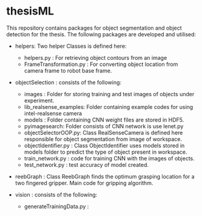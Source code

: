 # thesisML
This repository contains packages for object segmentation and object detection for the thesis.
The following packages are developed and utilised:

* helpers: Two helper Classes is defined here:
    * helpers.py : For retrieving object contours from an image
    * FrameTransformation.py : For converting object location from 
    camera frame to robot base frame.

* objectSelection : consists of the following:
    * images : Folder for storing training and test images of objects
    under experiment.
    * lib_realsense_examples: Folder containing example codes for using intel-realsense camera
    * models : Folder containing CNN weight files are stored in HDF5. 
    * pyimagesearch: Folder consists of CNN network is use lenet.py
    * objectSelectorOOP.py: Class RealSenseCamera is defined here responsible
    for object segmentation from image of workspace.
    * objectIdentifier.py : Class ObjectIdentifier uses models stored in models folder
    to predict the type of object present in workspace.
    * train_network.py : code for training CNN with the images of objects.
    * test_network.py : test accuracy of model created.

* reebGraph : Class ReebGraph finds the optimum grasping location
for a two fingered gripper. Main code for gripping algorithm.

* vision : consists of the following:
    * generateTrainingData.py : 